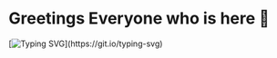 <!-- # shivanisolanki29? -->

# Greetings Everyone who is here 🫶

[![Typing SVG](https://readme-typing-svg.demolab.com/?lines=I+am+Full+Stack+Developer..;Love+to+learn+new+stuff..)](https://git.io/typing-svg)
